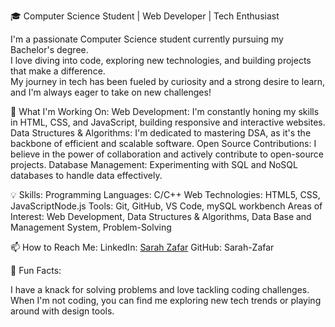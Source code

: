 🎓 Computer Science Student | Web Developer | Tech Enthusiast

I'm a passionate Computer Science student currently pursuing my Bachelor's degree. 
<br>
I love diving into code, exploring new technologies, and building projects that make a difference.
<br>
My journey in tech has been fueled by curiosity and a strong desire to learn, and I'm always eager to take on new challenges!

🚀 What I'm Working On:
Web Development: I'm constantly honing my skills in HTML, CSS, and JavaScript, building responsive and interactive websites.
Data Structures & Algorithms: I'm dedicated to mastering DSA, as it's the backbone of efficient and scalable software.
Open Source Contributions: I believe in the power of collaboration and actively contribute to open-source projects.
Database Management: Experimenting with SQL and NoSQL databases to handle data effectively.

💡 Skills:
Programming Languages: C/C++
Web Technologies: HTML5, CSS, JavaScriptNode.js
Tools: Git, GitHub, VS Code, mySQL workbench 
Areas of Interest: Web Development, Data Structures & Algorithms, Data Base and Management System, Problem-Solving

📫 How to Reach Me:
LinkedIn: [Sarah Zafar](https://www.linkedin.com/in/sarah-zafar-393572307/)
GitHub: Sarah-Zafar

🌟 Fun Facts:

I have a knack for solving problems and love tackling coding challenges.
When I'm not coding, you can find me exploring new tech trends or playing around with design tools.


